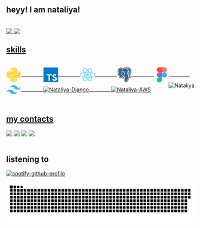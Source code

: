 ## heyy! I am nataliya! 
</br>

 <div>
  <a href="https://github.com/nataliya-a">
   <img align="center" height="170" src="https://github-readme-stats.vercel.app/api/top-langs/?username=nataliya-a&layout=compact&langs_count=16&theme=dracula"/>
  <img align="center" src="https://github-readme-stats.vercel.app/api?username=nataliya-a&show_icons=true&theme=dracula&include_all_commits=true&count_private=true&hide=prs&hide_rank=true"/>
</div>
 
 ## skills
<div style="display: inline_block"><br>
  <img height="40" align="center" alt="Nataliya" height="30" width="40" src="https://raw.githubusercontent.com/devicons/devicon/master/icons/python/python-plain.svg">
 &nbsp;&nbsp;&nbsp;&nbsp;&nbsp;&nbsp;&nbsp;&nbsp;&nbsp;&nbsp;&nbsp;&nbsp;&nbsp;
  <img height="40" align="center" alt="Nataliya-TS" height="30" width="40" src="https://raw.githubusercontent.com/devicons/devicon/master/icons/typescript/typescript-plain.svg">
 &nbsp;&nbsp;&nbsp;&nbsp;&nbsp;&nbsp;&nbsp;&nbsp;&nbsp;&nbsp;&nbsp;&nbsp;&nbsp;
  <img height="40" align="center" alt="Nataliya-React" height="30" width="40" src="https://raw.githubusercontent.com/devicons/devicon/master/icons/react/react-original.svg">
 &nbsp;&nbsp;&nbsp;&nbsp;&nbsp;&nbsp;&nbsp;&nbsp;&nbsp;&nbsp;&nbsp;&nbsp;&nbsp;
  <img height="40" align="center" alt="Nataliya-SQL" height="30" width="40" src="https://raw.githubusercontent.com/devicons/devicon/master/icons/postgresql/postgresql-original.svg">
 &nbsp;&nbsp;&nbsp;&nbsp;&nbsp;&nbsp;&nbsp;&nbsp;&nbsp;&nbsp;&nbsp;&nbsp;&nbsp;
  <img height="40" align="center" alt="Nataliya-Figma" height="30" width="40" src="https://raw.githubusercontent.com/devicons/devicon/master/icons/figma/figma-original.svg">
 &nbsp;&nbsp;&nbsp;&nbsp;&nbsp;&nbsp;&nbsp;&nbsp;&nbsp;&nbsp;&nbsp;&nbsp;&nbsp;
  <img height="40" align="center" alt="Nataliya-TW" height="30" width="40" src="https://raw.githubusercontent.com/devicons/devicon/master/icons/tailwindcss/tailwindcss-original.svg">
 &nbsp;&nbsp;&nbsp;&nbsp;&nbsp;&nbsp;&nbsp;&nbsp;&nbsp;&nbsp;&nbsp;&nbsp;&nbsp;
  <img height="40" align="center" alt="Nataliya-Django" height="30" width="40" src="https://cdn.jsdelivr.net/gh/devicons/devicon@latest/icons/django/django-plain.svg">
 &nbsp;&nbsp;&nbsp;&nbsp;&nbsp;&nbsp;&nbsp;&nbsp;&nbsp;&nbsp;&nbsp;&nbsp;&nbsp;
  <img height="40" align="center" alt="Nataliya-AWS" height="30" width="40" src="https://cdn.jsdelivr.net/gh/devicons/devicon@latest/icons/amazonwebservices/amazonwebservices-plain-wordmark.svg">
  <img align="right" height="180em" alt="Nataliya" src="https://media.giphy.com/media/l44Qqz6gO6JiVV3pu/giphy.gif">
</div>
</br>

## my contacts
<div> 
  <a href="https://www.linkedin.com/in/nataliyakarmarkar" target="_blank"><img src="https://img.shields.io/badge/-LinkedIn-%230077B5?style=for-the-badge&logo=linkedin&logoColor=white" target="_blank"></a> 
  <a href="https://instagram.com/nataliyakarmarkar" target="_blank"><img src="https://img.shields.io/badge/-Instagram-%23E4405F?style=for-the-badge&logo=instagram&logoColor=white" target="_blank"></a>
  <a href = "mailto: nataliyakarmarkar@gmail.com"><img src="https://img.shields.io/badge/-Gmail-%23333?style=for-the-badge&logo=gmail&logoColor=white" target="_blank"></a>
  <a href="https://open.spotify.com/user/urrpvw1e98z4rw5vhtsxbclqt" target="_blank"><img src="https://img.shields.io/badge/Spotify-1ED760?&style=for-the-badge&logo=spotify&logoColor=white" target="_blank"></a>
 </br>
</br>

## listening to

[![spotify-github-profile](https://spotify-github-profile.vercel.app/api/view?uid=urrpvw1e98z4rw5vhtsxbclqt&cover_image=true&theme=natemoo-re&show_offline=false&background_color=121212&interchange=false&bar_color=53b14f&bar_color_cover=false)](https://github.com/kittinan/spotify-github-profile)

  ![Snake animation](https://github.com/nataliya-a/nataliya-a/blob/output/github-contribution-grid-snake-dark.svg?palette=github-dark)
 
</div>
